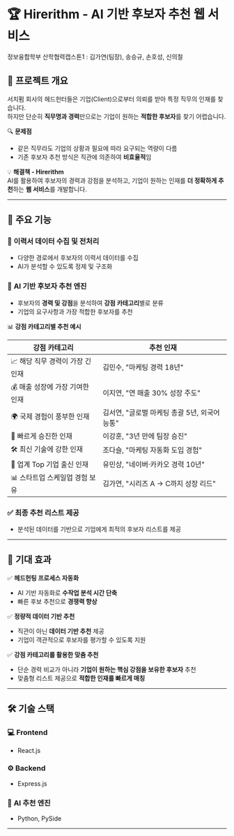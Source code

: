# 🏆 **Hirerithm** - AI 기반 후보자 추천 웹 서비스

정보융합학부 산학협력캡스톤1 : 김가연(팀장), 송승규, 손호성, 신의철

## 📖 프로젝트 개요

서치펌 회사의 헤드헌터들은 기업(Client)으로부터 의뢰를 받아 특정 직무의 인재를 찾습니다.  
하지만 단순히 **직무명과 경력**만으로는 기업이 원하는 **적합한 후보자**를 찾기 어렵습니다.

🔍 **문제점**

- 같은 직무라도 기업의 상황과 필요에 따라 요구되는 역량이 다름
- 기존 후보자 추천 방식은 직관에 의존하여 **비효율적**임

💡 **해결책 - Hirerithm**  
AI를 활용하여 후보자의 경력과 강점을 분석하고, 기업이 원하는 인재를 **더 정확하게 추천**하는 **웹 서비스**를 개발합니다.

---

## 🎯 주요 기능

### 📌 **이력서 데이터 수집 및 전처리**

- 다양한 경로에서 후보자의 이력서 데이터를 수집
- AI가 분석할 수 있도록 정제 및 구조화

### 🤖 **AI 기반 후보자 추천 엔진**

- 후보자의 **경력 및 강점**을 분석하여 **강점 카테고리**별로 분류
- 기업의 요구사항과 가장 적합한 후보자를 추천

📊 **강점 카테고리별 추천 예시**

| 강점 카테고리                    | 추천 인재                                     |
| -------------------------------- | --------------------------------------------- |
| 📈 해당 직무 경력이 가장 긴 인재 | 김민수, "마케팅 경력 18년"                    |
| 💰 매출 성장에 가장 기여한 인재  | 이지연, "연 매출 30% 성장 주도"               |
| 🌍 국제 경험이 풍부한 인재       | 김서연, "글로벌 마케팅 총괄 5년, 외국어 능통" |
| 🚀 빠르게 승진한 인재            | 이강훈, "3년 만에 팀장 승진"                  |
| 🛠 최신 기술에 강한 인재          | 조다슬, "마케팅 자동화 도입 경험"             |
| 🏢 업계 Top 기업 출신 인재       | 유민상, "네이버·카카오 경력 10년"             |
| 📊 스타트업 스케일업 경험 보유   | 김가연, "시리즈 A → C까지 성장 리드"          |

### ✅ **최종 추천 리스트 제공**

- 분석된 데이터를 기반으로 기업에게 최적의 후보자 리스트를 제공

---

## 🚀 기대 효과

✅ **헤드헌팅 프로세스 자동화**

- AI 기반 자동화로 **수작업 분석 시간 단축**
- 빠른 후보 추천으로 **경쟁력 향상**

✅ **정량적 데이터 기반 추천**

- 직관이 아닌 **데이터 기반 추천** 제공
- 기업이 객관적으로 후보자를 평가할 수 있도록 지원

✅ **강점 카테고리를 활용한 맞춤 추천**

- 단순 경력 비교가 아니라 **기업이 원하는 핵심 강점을 보유한 후보자** 추천
- 맞춤형 리스트 제공으로 **적합한 인재를 빠르게 매칭**

---

## 🛠 기술 스택

### 💻 **Frontend**

- React.js

### ⚙️ **Backend**

- Express.js

### 🧠 **AI 추천 엔진**

- Python, PySide

---
